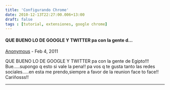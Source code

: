 ```yaml
---
title: 'Configurando Chrome'
date: 2010-12-13T22:27:00.006+13:00
draft: false
tags : [tutorial, extensiones, google chrome]
---
```


#### QUE BUENO LO DE GOOGLE Y TWITTER pa con la gente d...
[Anonymous]( "noreply@blogger.com") - <time datetime="2011-02-10T15:17:17.248+13:00">Feb 4, 2011</time>

QUE BUENO LO DE GOOGLE Y TWITTER pa con la gente de Egipto!!! Bue.....supongo q esto si vale la pena!! pa vos q te gusta tanto las redes sociales.....en esta me prendo,siempre a favor de la reunion face to face!! Cariñosss!!
<hr />
